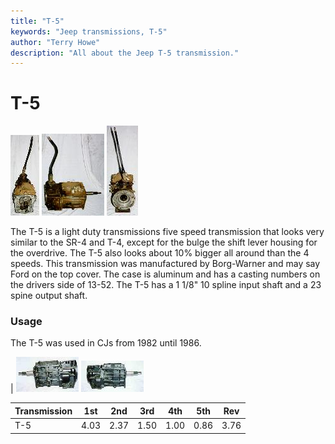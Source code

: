 ```yaml
---
title: "T-5"
keywords: "Jeep transmissions, T-5"
author: "Terry Howe"
description: "All about the Jeep T-5 transmission."
---
```

# T-5

[![T-5 front](../../img/transmission/factory/t501f_.jpg)](../../img/transmission/factory/t501f.jpg) [![T-5 side](../../img/transmission/factory/t501s_.jpg)](../../img/transmission/factory/t501s.jpg) [![T-5 back](../../img/transmission/factory/t501b_.jpg)](../../img/transmission/factory/t501b.jpg)

The T-5 is a light duty transmissions five speed transmission that looks very similar to the SR-4 and T-4, except for the bulge the shift lever housing for the overdrive. The T-5 also looks about 10% bigger all around than the 4 speeds. This transmission was manufactured by Borg-Warner and may say Ford on the top cover. The case is aluminum and has a casting numbers on the drivers side of 13-52. The T-5 has a 1 1/8" 10 spline input shaft and a 23 spine output shaft.

### Usage

The T-5 was used in CJs from 1982 until 1986.

| [![T-5 side](../../img/transmission/factory/t5ds_.jpg)](../../img/transmission/factory/t5ds.jpg) [![T-5 passenger side](../../img/transmission/factory/t5ps_.jpg)](../../img/transmission/factory/t5ps.jpg)

| Transmission | 1st  | 2nd  | 3rd  | 4th  | 5th  | Rev  |
|--------------|------|------|------|------|------|------|
| T-5          | 4.03 | 2.37 | 1.50 | 1.00 | 0.86 | 3.76 |